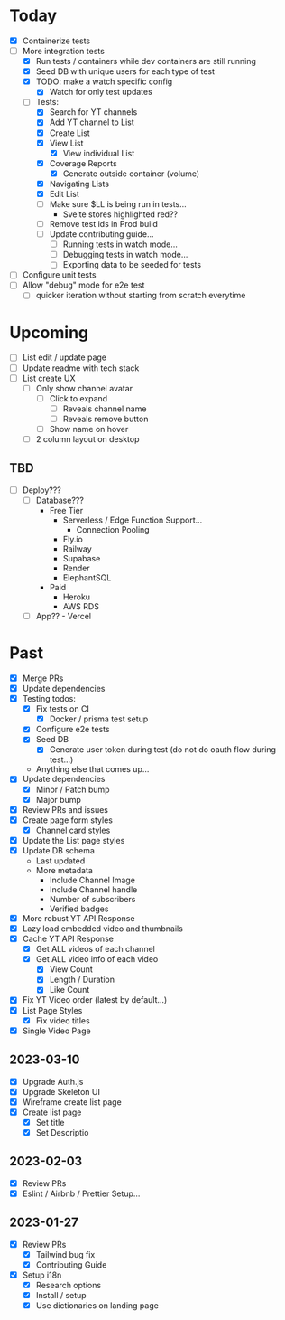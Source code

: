 # Today

* [x] Containerize tests
* [ ] More integration tests
  * [x] Run tests / containers while dev containers are still running
  * [x] Seed DB with unique users for each type of test
  * [x] TODO: make a watch specific config
    * [x] Watch for only test updates
  * [ ] Tests:
    * [x] Search for YT channels
    * [x] Add YT channel to List
    * [x] Create List
    * [x] View List
      * [x] View individual List
    * [x] Coverage Reports
      * [x] Generate outside container (volume)
    * [x] Navigating Lists
    * [x] Edit List
    * [ ] Make sure $LL is being run in tests...
      * Svelte stores highlighted red??
    * [ ] Remove test ids in Prod build
    * [ ] Update contributing guide...
      * [ ] Running tests in watch mode...
      * [ ] Debugging tests in watch mode...
      * [ ] Exporting data to be seeded for tests
* [ ] Configure unit tests
* [ ] Allow "debug" mode for e2e test
  * [ ] quicker iteration without starting from scratch everytime

# Upcoming

* [ ] List edit / update page
* [ ] Update readme with tech stack
* [ ] List create UX
  * [ ] Only show channel avatar
    * [ ] Click to expand
      * [ ] Reveals channel name
      * [ ] Reveals remove button
    * [ ] Show name on hover
  * [ ] 2 column layout on desktop
## TBD

- [ ] Deploy???
  - [ ] Database???
    - Free Tier
      - Serverless / Edge Function Support...
        - Connection Pooling
      - Fly.io
      - Railway
      - Supabase
      - Render
      - ElephantSQL
    - Paid
      - Heroku
      - AWS RDS
  - [ ] App?? - Vercel

# Past

* [x] Merge PRs
* [x] Update dependencies
* [x] Testing todos:
  * [x] Fix tests on CI
    * [x] Docker / prisma test setup
  * [x] Configure e2e tests
  * [x] Seed DB
    * [x] Generate user token during test (do not do oauth flow during test...)
  * Anything else that comes up...
* [x] Update dependencies
  * [x] Minor / Patch bump
  * [x] Major bump
* [x] Review PRs and issues
* [x] Create page form styles
  * [x] Channel card styles
* [x] Update the List page styles
* [x] Update DB schema  
  * Last updated
  * More metadata
    * Include Channel Image
    * Include Channel handle
    * Number of subscribers
    * Verified badges
* [x] More robust YT API Response
* [x] Lazy load embedded video and thumbnails
* [x] Cache YT API Response
  * [x] Get ALL videos of each channel
  * [x] Get ALL video info of each video
    * [x] View Count
    * [x] Length / Duration
    * [x] Like Count
* [x] Fix YT Video order (latest by default...)
* [x] List Page Styles
  * [x] Fix video titles
* [x] Single Video Page

## 2023-03-10

- [x] Upgrade Auth.js
- [x] Upgrade Skeleton UI
- [x] Wireframe create list page
- [x] Create list page
  * [x] Set title
  * [x] Set Descriptio

## 2023-02-03

- [x] Review PRs
- [x] Eslint / Airbnb / Prettier Setup...

## 2023-01-27

- [x] Review PRs
  - [x] Tailwind bug fix
  - [x] Contributing Guide
- [x] Setup i18n
  - [x] Research options
  - [x] Install / setup
  - [x] Use dictionaries on landing page
